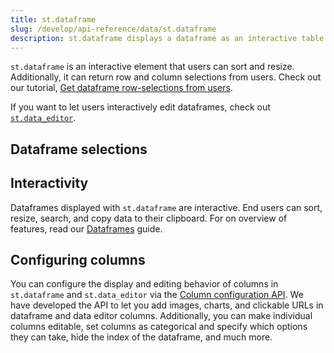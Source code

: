 ```yaml
---
title: st.dataframe
slug: /develop/api-reference/data/st.dataframe
description: st.dataframe displays a dataframe as an interactive table.
---
```


<Tip>

`st.dataframe` is an interactive element that users can sort and resize. Additionally, it can return row and column selections from users. Check out our tutorial, [Get dataframe row-selections from users](/develop/tutorials/elements/dataframe-row-selections).

If you want to let users interactively edit dataframes, check out [`st.data_editor`](/develop/api-reference/data/st.data_editor).

</Tip>

<Autofunction function="streamlit.dataframe" />

## Dataframe selections

<Autofunction function="DataframeState" />

<Autofunction function="DataframeSelectionState" />

<Autofunction function="DeltaGenerator.add_rows" />

## Interactivity

Dataframes displayed with `st.dataframe` are interactive. End users can sort, resize, search, and copy data to their clipboard. For on overview of features, read our [Dataframes](/develop/concepts/design/dataframes#additional-ui-features) guide.

## Configuring columns

You can configure the display and editing behavior of columns in `st.dataframe` and `st.data_editor` via the [Column configuration API](/develop/api-reference/data/st.column_config). We have developed the API to let you add images, charts, and clickable URLs in dataframe and data editor columns. Additionally, you can make individual columns editable, set columns as categorical and specify which options they can take, hide the index of the dataframe, and much more.

<Cloud name="doc-column-config-overview" query="embed_options=disable_scrolling" height="480px" />
